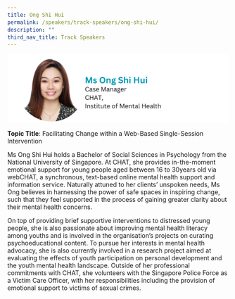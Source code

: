 ```yaml
---
title: Ong Shi Hui
permalink: /speakers/track-speakers/ong-shi-hui/
description: ""
third_nav_title: Track Speakers
---
```

<div style="display: flex; flex-wrap: wrap;">
  <div style="flex-basis: 100%; max-width: 100%;">
    <img alt="track speakers 1" src="/images/SpeakersPhoto/ongshihui.png">
  </div>
	</div>
	
**Topic Title**: Facilitating Change within a Web-Based Single-Session Intervention
	
Ms Ong Shi Hui holds a Bachelor of Social Sciences in Psychology from the National University of Singapore. At CHAT, she  provides in-the-moment emotional support for young people aged between 16 to 30years old via webCHAT, a synchronous, text-based online mental health support and information service. Naturally attuned to her clients’ unspoken needs, Ms Ong  believes in harnessing the power of safe spaces in inspiring change, such that they feel supported in the process of gaining greater clarity about their mental health concerns.
	
On top of providing brief supportive interventions to distressed young people, she is also passionate about improving mental health literacy among youths and is involved in the organisation’s projects on curating psychoeducational content. To pursue her interests in mental health advocacy, she is also currently involved in a research project aimed at evaluating the effects of youth participation on personal development and the youth mental health landscape. Outside of her professional commitments with CHAT, she volunteers with the Singapore Police Force as a Victim Care Officer, with her responsibilities including the provision of emotional support to victims of sexual crimes.